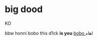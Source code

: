 # big dood
KO

<title>
  Dackar
</title>
bbw
<html>
  honni
  bobo
  </html>
this d1ck <b>is you</b>
<a href="https://www.mohmal.com/ar/inbox"> bobo </a>
اهاه 

<body>
 <img src"https://i0.wp.com/apkmody.io/wp-content/uploads/2018/07/Instagram-Cover-Photo.jpg?resize=1440%2C720&ssl=1"> 
  </body>
